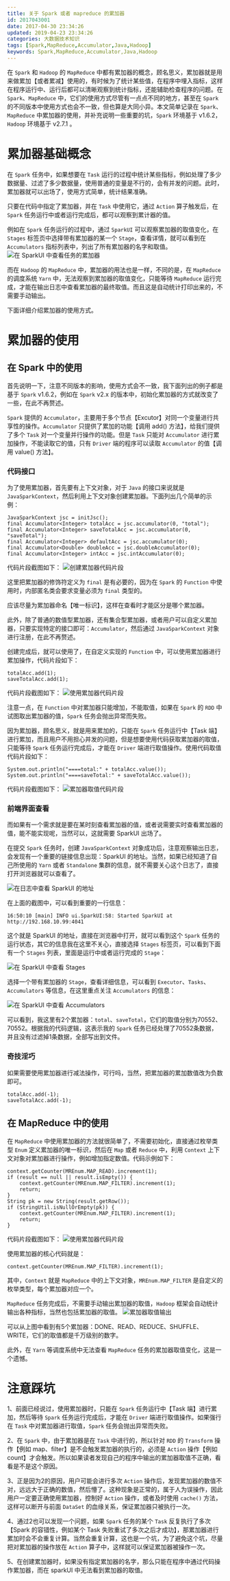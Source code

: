 ```yaml
---
title: 关于 Spark 或者 mapreduce 的累加器
id: 2017043001
date: 2017-04-30 23:34:26
updated: 2019-04-23 23:34:26
categories: 大数据技术知识
tags: [Spark,MapReduce,Accumulator,Java,Hadoop]
keywords: Spark,MapReduce,Accumulator,Java,Hadoop
---
```



在 `Spark` 和 `Hadoop` 的 `MapReduce` 中都有累加器的概念，顾名思义，累加器就是用来做累加【或者累减】使用的，有时候为了统计某些值，在程序中埋入指标，这样在程序运行中、运行后都可以清晰观察到统计指标，还能辅助检查程序的问题。在 `Spark`、`MapReduce` 中，它们的使用方式尽管有一点点不同的地方，甚至在 `Spark` 的不同版本中使用方式也会不一致，但也算是大同小异。本文简单记录在 `Spark`、`MapReduce` 中累加器的使用，并补充说明一些重要的坑，`Spark` 环境基于 v1.6.2，`Hadoop` 环境基于 v2.7.1 。


<!-- more -->


# 累加器基础概念


在 `Spark` 任务中，如果想要在 `Task` 运行的过程中统计某些指标，例如处理了多少数据量、过滤了多少数据量，使用普通的变量是不行的，会有并发的问题。此时，累加器就可以出场了，使用方式简单，统计结果准确。

只要在代码中指定了累加器，并在 `Task` 中使用它，通过 `Action` 算子触发后，在 `Spark` 任务运行中或者运行完成后，都可以观察到累计器的值。

例如在 `Spark` 任务运行的过程中，通过 `SparkUI` 可以观察累加器的取值变化，在 `Stages` 标签页中选择带有累加器的某一个 `Stage`，查看详情，就可以看到在 `Accumulators` 指标列表中，列出了所有累加器的名字和取值。
![在 SparkUI 中查看任务的累加器](https://raw.githubusercontent.com/iplaypi/img-playpi/master/img/2017/20190714001039.png "在 SparkUI 中查看任务的累加器")

而在 `Hadoop` 的 `MapReduce` 中，累加器的用法也是一样，不同的是，在 `MapReduce` 的调度系统 `Yarn` 中，无法观察到累加器的取值变化，只能等待 `MapReduce` 运行完成，才能在输出日志中查看累加器的最终取值。而且这是自动统计打印出来的，不需要手动输出。

下面详细介绍累加器的使用方式。


# 累加器的使用


## 在 Spark 中的使用

首先说明一下，注意不同版本的影响，使用方式会不一致，我下面列出的例子都是基于 `Spark` v1.6.2，例如在 `Spark` v2.x 的版本中，初始化累加器的方式就改变了一些，在此不再赘述。

`Spark` 提供的 `Accumulator`，主要用于多个节点【Excutor】对同一个变量进行共享性的操作。`Accumulator` 只提供了累加的功能【调用 add() 方法】，给我们提供了多个 `Task` 对一个变量并行操作的功能。但是 `Task` 只能对 `Accumulator` 进行累加操作，不能读取它的值，只有 `Driver` 端的程序可以读取 `Accumulator` 的值【调用 value() 方法】。

### 代码接口

为了使用累加器，首先要有上下文对象，对于 `Java` 的接口来说就是 `JavaSparkContext`，然后利用上下文对象创建累加器。下面列出几个简单的示例：

```
JavaSparkContext jsc = initJsc();
final Accumulator<Integer> totalAcc = jsc.accumulator(0, "total");
final Accumulator<Integer> saveTotalAcc = jsc.accumulator(0, "saveTotal");
final Accumulator<Integer> defaultAcc = jsc.accumulator(0);
final Accumulator<Double> doubleAcc = jsc.doubleAccumulator(0);
final Accumulator<Integer> intAcc = jsc.intAccumulator(0);
```

代码片段截图如下：
![创建累加器代码片段](https://raw.githubusercontent.com/iplaypi/img-playpi/master/img/2017/20190714002724.png "创建累加器代码片段")

这里把累加器的修饰符定义为 `final` 是有必要的，因为在 `Spark` 的 `Function` 中使用时，内部匿名类会要求变量必须为 `final` 类型的。

应该尽量为累加器命名【唯一标识】，这样在查看时才能区分是哪个累加器。

此外，除了普通的数值型累加器，还有集合型累加器，或者用户可以自定义累加器，只要实现特定的接口即可：`Accumulator`，然后通过 `JavaSparkContext` 对象进行注册，在此不再赘述。

创建完成后，就可以使用了，在自定义实现的 `Function` 中，可以使用累加器进行累加操作，代码片段如下：

```
totalAcc.add(1);
saveTotalAcc.add(1);
```

代码片段截图如下：
![使用累加器代码片段](https://raw.githubusercontent.com/iplaypi/img-playpi/master/img/2017/20190714003706.png "使用累加器代码片段")

注意一点，在 `Function` 中对累加器只能增加，不能取值，如果在 `Spark` 的 `RDD` 中试图取出累加器的值，`Spark` 任务会抛出异常而失败。

因为累加器，顾名思义，就是用来累加的，只能在 `Spark` 任务运行中【Task 端】进行累加，而且用户不用担心并发的问题，但是想要使用代码获取累加器的取值，只能等待 `Spark` 任务运行完成后，才能在 `Driver` 端进行取值操作。使用代码取值代码片段如下：

```
System.out.println("====total:" + totalAcc.value());
System.out.println("====saveTotal:" + saveTotalAcc.value());
```

代码片段截图如下：
![累加器取值代码片段](https://raw.githubusercontent.com/iplaypi/img-playpi/master/img/2017/20190714004227.png "累加器取值代码片段")

### 前端界面查看

而如果有一个需求就是要在某时刻查看累加器的值，或者说需要实时查看累加器的值，能不能实现呢，当然可以，这就需要 SparkUI 出场了。

在提交 `Spark` 任务时，创建 `JavaSparkContext` 对象成功后，注意观察输出日志，会发现有一个重要的链接信息出现：SparkUI 的地址。当然，如果已经知道了自己所使用的 `Yarn` 或者 `Standalone` 集群的信息，就不需要关心这个日志了，直接打开浏览器就可以查看了。

![在日志中查看 SparkUI 的地址](https://raw.githubusercontent.com/iplaypi/img-playpi/master/img/2017/20190714004850.png "在日志中查看 SparkUI 的地址")

在上面的截图中，可以看到重要的一行信息：

```
16:50:10 [main] INFO ui.SparkUI:58: Started SparkUI at http://192.168.10.99:4041 
```

这个就是 SparkUI 的地址，直接在浏览器中打开，就可以看到这个 `Spark` 任务的运行状态，其它的信息我在这里不关心，直接选择 `Stages` 标签页，可以看到下面有一个 `Stages` 列表，里面是运行中或者运行完成的 `Stage`：

![在 SparkUI 中查看 Stages](https://raw.githubusercontent.com/iplaypi/img-playpi/master/img/2017/20190714005348.png "在 SparkUI 中查看 Stages")

选择一个带有累加器的 `Stage`，查看详细信息，可以看到 `Executor`、`Tasks`、`Accumulators` 等信息，在这里重点关注 `Accumulators` 的信息：

![在 SparkUI 中查看 Accumulators](https://raw.githubusercontent.com/iplaypi/img-playpi/master/img/2017/20190714005708.png "在 SparkUI 中查看 Accumulators")

可以看到，我这里有2个累加器：`total`、`saveTotal`，它们的取值分别为70552、70552。根据我的代码逻辑，这表示我的 `Spark` 任务已经处理了70552条数据，并且没有过滤掉1条数据，全部写出到文件。

### 奇技淫巧

如果需要使用累加器进行减法操作，可行吗，当然，把累加器的累加数值改为负数即可。

```
totalAcc.add(-1);
saveTotalAcc.add(-1);
```

## 在 MapReduce 中的使用

在 `MapReduce` 中使用累加器的方法就很简单了，不需要初始化，直接通过枚举类型 `Enum` 定义累加器的唯一标识，然后在 `Map` 或者 `Reduce` 中，利用 `Context` 上下文对象对累加器进行操作，例如增加指定数值。代码示例如下：

```
context.getCounter(MREnum.MAP_READ).increment(1);
if (result == null || result.isEmpty()) {
	context.getCounter(MREnum.MAP_FILTER).increment(1);
	return;
}
String pk = new String(result.getRow());
if (StringUtil.isNullOrEmpty(pk)) {
	context.getCounter(MREnum.MAP_FILTER).increment(1);
	return;
}
```

代码片段截图如下：
![使用累加器代码片段](https://raw.githubusercontent.com/iplaypi/img-playpi/master/img/2017/20190714013323.png "使用累加器代码片段")

使用累加器的核心代码就是：

```
context.getCounter(MREnum.MAP_FILTER).increment(1);
```

其中，`Context` 就是 `MapReduce` 中的上下文对象，`MREnum.MAP_FILTER` 是自定义的枚举类型，每个累加器对应一个。

`MapReduce` 任务完成后，不需要手动输出累加器的取值，`Hadoop` 框架会自动统计输出各种指标，当然也包括累加器的取值。
![累加器取值输出](https://raw.githubusercontent.com/iplaypi/img-playpi/master/img/2017/20190714013755.png "累加器取值输出")

可以从上图中看到有5个累加器：DONE、READ、REDUCE、SHUFFLE、WRITE，它们的取值都是千万级别的数字。

此外，在 `Yarn` 等调度系统中无法查看 `MapReduce` 任务的累加器取值变化，这是一个遗憾。


# 注意踩坑

1、前面已经说过，使用累加器时，只能在 `Spark` 任务运行中【Task 端】进行累加，然后等待 `Spark` 任务运行完成后，才能在 `Driver` 端进行取值操作。如果强行在 `Task` 中对累加器进行取值，`Spark` 任务会抛出异常而失败。

2、在 `Spark` 中，由于累加器是在 `Task` 中进行的，所以针对 `RDD` 的 `Transform` 操作【例如 map、filter】是不会触发累加器的执行的，必须是 `Action` 操作【例如 count】才会触发。所以如果读者发现自己的程序中输出的累加器取值不正确，看看是不是这个原因。

3、正是因为2的原因，用户可能会进行多次 `Action` 操作后，发现累加器的数值不对，远远大于正确的数值，然后懵了。这种现象是正常的，属于人为误操作，因此用户一定要正确使用累加器，控制好 `Action` 操作，或者及时使用 `cache()` 方法，这样可以断开与前面 `DataSet` 的血缘关系，保证累加器只被执行一次。

4、通过2也可以发现一个问题，如果 `Spark` 任务的某个 `Task` 反复执行了多次【Spark 的容错性，例如某个 Task 失败重试了多次之后才成功】，那累加器进行累加时会不会重复计算。当然会重复计算，这也是一个坑，为了避免这个坑，尽量把对累加器的操作放在 `Action` 算子中，这样就可以保证累加器被操作一次。

5、在创建累加器时，如果没有指定累加器的名字，那么只能在程序中通过代码操作累加器，而在 sparkUI 中无法看到累加器的取值。


